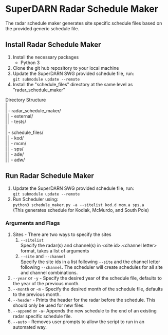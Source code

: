# SuperDARN Radar Schedule Maker
The radar schedule maker generates site specific schedule files based on the provided generic schedule file.
## Install Radar Schedule Maker
1. Install the necessary packages
   - Python 3
2. Clone the git hub repository to your local machine
3. Update the SuperDARN SWG provided schedule file, run:  
`git submodule update --remote`
4. Install the "schedule_files" directory at the same level as "radar_schedule_maker"  
  
Directory Structure  
|  
| - radar_schedule_maker/  
| | - external/  
| | - tests/    
|  
| - schedule_files/  
| | - kod/  
| | - mcm/  
| | - sps/  
| | - ade/  
| | - adw/  

## Run Radar Schedule Maker
1. Update the SuperDARN SWG provided schedule file, run:  
`git submodule update --remote`
1. Run Scheduler using:  
`python3 schedule_maker.py -a --sitelist kod.d mcm.a sps.a`  
(This generates schedule for Kodiak, McMurdo, and South Pole)  

### Arguments and Flags  
1. Sites - There are two ways to specify the sites  
   1. `--sitelist`  
     Specify the radar(s) and channel(s) in \<site id\>.\<channel letter\> format, takes a list of arguments  
   1. `--site` and `--channel`  
   Specify the site ids in a list following `--site` and the channel letter following `--channel`.
   The scheduler will create schedules for all site and channel combinations.  
1. `--year` or `-y` - Specify the desired year of the schedule file, defaults to the year of the previous month.
1. `--month` or `-m` - Specify the desired month of the schedule file, defaults to the previous month.
1. `--header` - Prints the header for the radar before the schedule. This should only be used for new files.
1. `--append` or `-a`- Appends the new schedule to the end of an existing radar specific schedule file.
1. `--auto` - Removes user prompts to allow the script to run in an automated way.